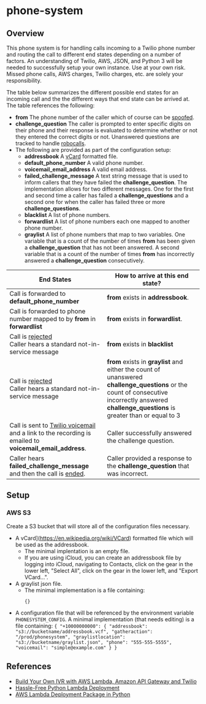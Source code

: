 # phone-system
## Overview
This phone system is for handling calls incoming to a Twilio phone number and routing the call to different end states depending on a number of factors.  An understanding of Twilio, AWS, JSON, and Python 3 will be needed to successfully setup your own instance.  Use at your own risk.  Missed phone calls, AWS charges, Twilio charges, etc. are solely your responsibility.

The table below summarizes the different possible end states for an incoming call and the the different ways that end state can be arrived at.  The table references the following: 
* __from__ The phone number of the caller which of course can be [spoofed](https://en.wikipedia.org/wiki/Caller_ID_spoofing).
* __challenge_question__ The caller is prompted to enter specific digits on their phone and their response is evaluated to determine whether or not they entered the correct digits or not.  Unanswered questions are tracked to handle [robocalls](https://en.wikipedia.org/wiki/Robocall).
* The following are provided as part of the configuration setup:
   * __addressbook__ A [vCard](https://en.wikipedia.org/wiki/VCard) formatted file.
   * __default_phone_number__ A valid phone number.
   * __voicemail_email_address__ A valid email address.
   * __failed_challenge_message__ A text string message that is used to inform callers that they have failed the __challenge_question__.  The implementation allows for two different messages.  One for the first and second time a caller has failed a __challenge_questions__ and a second one for when the caller has failed three or more __challenge_questions__.
   * __blacklist__ A list of phone numbers.
   * __forwardlist__ A list of phone numbers each one mapped to another phone number.
   * __graylist__ A list of phone numbers that map to two variables.  One variable that is a count of the number of times __from__ has been given a __challenge_question__ that has not been answered.  A second variable that is a count of the number of times __from__ has  incorrectly answered a __challenge_question__ consecutively.

End States | How to arrive at this end state?
----------------|----------------------------
Call is forwarded to __default_phone_number__|__from__ exists in __addressbook__.
Call is forwarded to phone number mapped to by __from__ in __forwardlist__|__from__ exists in __forwardlist__.
Call is [rejected](https://www.twilio.com/docs/voice/twiml/reject)<br>Caller hears a standard not-in-service message|__from__ exists in __blacklist__
Call is [rejected](https://www.twilio.com/docs/voice/twiml/reject)<br>Caller hears a standard not-in-service message|__from__ exists in __graylist__ and either the count of unanswered __challenge_questions__ or the count of consecutive incorrectly answered __challenge_questions__ is greater than or equal to 3
Call is sent to [Twilio voicemail](https://www.twilio.com/labs/twimlets/voicemail) and a link to the recording is emailed to __voicemail_email_address__.|Caller successfully answered the challenge question.
Caller hears __failed_challenge_message__ and then the call is [ended](https://www.twilio.com/docs/voice/twiml/hangup).|Caller provided a response to the __challenge_question__ that was incorrect.


## Setup
### AWS S3
Create a S3 bucket that will store all of the configuration files necessary.
* A vCard](https://en.wikipedia.org/wiki/VCard) formatted file which will be used as the addressbook.
   * The minimal implentation is an empty file.
   * If you are using iCloud, you can create an addressbook file by logging into iCloud, navigating to Contacts, click on the gear in the lower left, "Select All", click on the gear in the lower left, and "Export VCard...".
* A graylist json file.
   * The minimal implementation is a file containing:
       ```
       {}
       ```
* A configuration file that will be referenced by the environment variable `PHONESYSTEM_CONFIG`.  A minimal implementation (that needs editing) is a file containing:
       ```
       {
           "+10000000000": {
               "addressbook": "s3://bucketname/addressbook.vcf",
               "gatheraction": "/prod/phonesystem",
               "graylistlocation": "s3://bucketname/graylist.json",
               "phone": "555-555-5555",
               "voicemail": "simple@example.com"
           }
       }
       ```

## References
* [Build Your Own IVR with AWS Lambda, Amazon API Gateway and Twilio](https://www.twilio.com/blog/2015/09/build-your-own-ivr-with-aws-lambda-amazon-api-gateway-and-twilio.html)
* [Hassle-Free Python Lambda Deployment](https://joarleymoraes.com/hassle-free-python-lambda-deployment)
* [AWS Lambda Deployment Package in Python](https://docs.aws.amazon.com/lambda/latest/dg/lambda-python-how-to-create-deployment-package.html)
